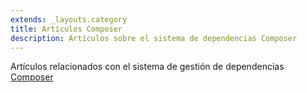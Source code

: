 ```yaml
---
extends: _layouts.category
title: Artículos Composer
description: Artículos sobre el sistema de dependencias Composer
---
```


Artículos relacionados con el sistema de gestión de dependencias [Composer](https://getcomposer.org/)
